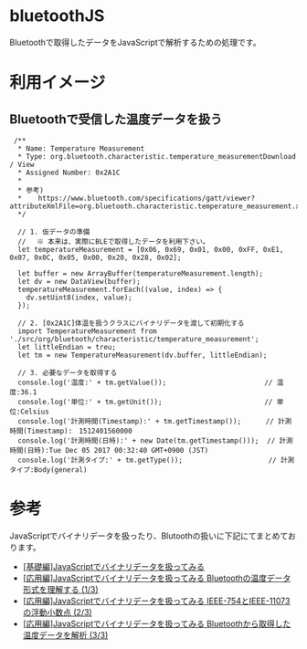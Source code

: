 # bluetoothJS
Bluetoothで取得したデータをJavaScriptで解析するための処理です。


# 利用イメージ

## Bluetoothで受信した温度データを扱う

```
 /**
  * Name: Temperature Measurement
  * Type: org.bluetooth.characteristic.temperature_measurementDownload / View
  * Assigned Number: 0x2A1C
  *
  * 参考)
  *    https://www.bluetooth.com/specifications/gatt/viewer?attributeXmlFile=org.bluetooth.characteristic.temperature_measurement.xml
  */

  // 1. 仮データの準備
  // 　※ 本来は、実際にBLEで取得したデータを利用下さい。
  let temperatureMeasurement = [0x06, 0x69, 0x01, 0x00, 0xFF, 0xE1, 0x07, 0x0C, 0x05, 0x00, 0x20, 0x28, 0x02];

  let buffer = new ArrayBuffer(temperatureMeasurement.length);
  let dv = new DataView(buffer);
  temperatureMeasurement.forEach((value, index) => {
    dv.setUint8(index, value);
  }); 
  
  // 2. [0x2A1C]体温を扱うクラスにバイナリデータを渡して初期化する
  import TemperatureMeasurement from './src/org/bluetooth/characteristic/temperature_measurement';  
  let littleEndian = treu;
  let tm = new TemperatureMeasurement(dv.buffer, littleEndian);
  
  // 3. 必要なデータを取得する
  console.log('温度:' + tm.getValue());                        // 温度:36.1
  console.log('単位:' + tm.getUnit());                         // 単位:Celsius
  console.log('計測時間(Timestamp):' + tm.getTimestamp());      // 計測時間(Timestamp):　1512401560000
  console.log('計測時間(日時):' + new Date(tm.getTimestamp()));  // 計測時間(日時):Tue Dec 05 2017 00:32:40 GMT+0900 (JST)
  console.log('計測タイプ:' + tm.getType());                     // 計測タイプ:Body(general)
```

# 参考

JavaScriptでバイナリデータを扱ったり、Blutoothの扱いに下記にてまとめております。

- [[基礎編]JavaScriptでバイナリデータを扱ってみる](https://qiita.com/megadreams14/items/dded3cf770010bb8ff08)
- [[応用編]JavaScriptでバイナリデータを扱ってみる Bluetoothの温度データ形式を理解する (1/3)](https://qiita.com/megadreams14/items/5e0faae03fdfbca2f7fa)
- [[応用編]JavaScriptでバイナリデータを扱ってみる IEEE-754とIEEE-11073の浮動小数点 (2/3)](https://qiita.com/megadreams14/items/1c88e71d87970bc8ab90)
- [[応用編]JavaScriptでバイナリデータを扱ってみる Bluetoothから取得した温度データを解析 (3/3)](https://qiita.com/megadreams14/items/dee8fcf50f373a1d755d)
